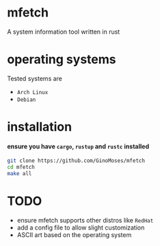 # mfetch

A system information tool written in rust

# operating systems

Tested systems are

-   `Arch Linux`
-   `Debian`

# installation

#### ensure you have `cargo`, `rustup` and `rustc` installed

```bash
git clone https://github.com/GinoMoses/mfetch
cd mfetch
make all

```

# TODO

-   ensure mfetch supports other distros like `RedHat`
-   add a config file to allow slight customization
-   ASCII art based on the operating system
